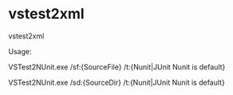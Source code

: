 vstest2xml
==========

vstest2xml

Usage:

VSTest2NUnit.exe /sf:{SourceFile} /t:{Nunit|JUnit Nunit is default}

VSTest2NUnit.exe /sd:{SourceDir} /t:{Nunit|JUnit Nunit is default}
